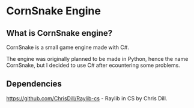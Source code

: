 # CornSnake Engine
## What is CornSnake engine?
CornSnake is a small game engine made with C#.

The engine was originally planned to be made in Python, hence the name CornSnake, but I decided to use C# after ecountering some problems.

## Dependencies
https://github.com/ChrisDill/Raylib-cs - Raylib in CS by Chris Dill.
